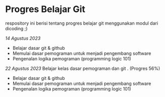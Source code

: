 # Progres Belajar Git
respository ini berisi tentang progres belajar git menggunakan modul dari dicoding ;)

*14 Agustus 2023*
- Belajar dasar git & github
- Memulai dasar pemograman untuk menjadi pengembang software
- Pengenalan logika pemograman (programming logic 101)

*22 Agustus 2023*
Belajar kelas dasar pemograman dan git . (Progres 56%)
- Belajar dasar git & github
- Memulai dasar pemograman untuk menjadi pengembang software
- Pengenalan logika pemograman (programming logic 101)
